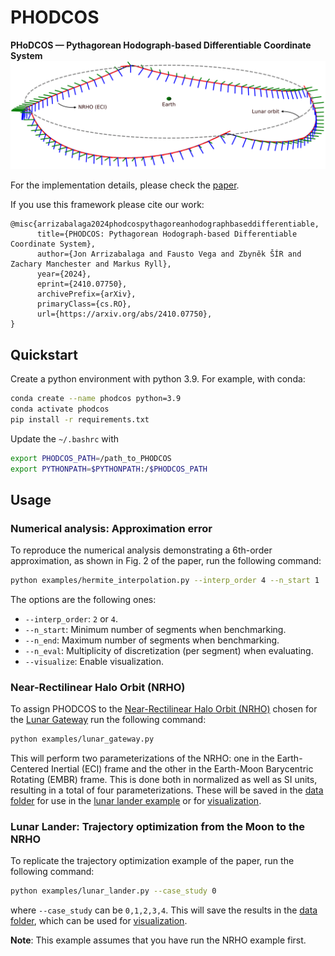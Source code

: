 # PHODCOS
**PHoDCOS — Pythagorean Hodograph-based Differentiable Coordinate System**
![Logo](examples/data/figures/nrho_cover.png)

For the implementation details, please check the [paper](https://arxiv.org/pdf/2410.07750).
<!-- and/or watch the [video](coming soon ...). -->

If you use this framework please cite our work:

```
@misc{arrizabalaga2024phodcospythagoreanhodographbaseddifferentiable,
      title={PHODCOS: Pythagorean Hodograph-based Differentiable Coordinate System}, 
      author={Jon Arrizabalaga and Fausto Vega and Zbyněk ŠÍR and Zachary Manchester and Markus Ryll},
      year={2024},
      eprint={2410.07750},
      archivePrefix={arXiv},
      primaryClass={cs.RO},
      url={https://arxiv.org/abs/2410.07750}, 
}
```

## Quickstart

<!-- Install dependencies with

```
sudo apt-get install libcdd-dev
``` -->

Create a python environment with python 3.9. For example, with conda:

```bash
conda create --name phodcos python=3.9
conda activate phodcos
pip install -r requirements.txt
```

Update the `~/.bashrc` with

```bash
export PHODCOS_PATH=/path_to_PHODCOS
export PYTHONPATH=$PYTHONPATH:/$PHODCOS_PATH
```

## Usage

### Numerical analysis: Approximation error

To reproduce the numerical analysis demonstrating a 6th-order approximation, as shown in Fig. 2 of the paper, run the following command:
```bash
python examples/hermite_interpolation.py --interp_order 4 --n_start 1  --n_end 9 --visualize
```

The options are the following ones:

- `--interp_order`: `2` or `4`.
- `--n_start`: Minimum number of segments when benchmarking.
- `--n_end`: Maximum number of segments when benchmarking.
- `--n_eval`: Multiplicity of discretization (per segment) when evaluating.
- `--visualize`: Enable visualization.


### Near-Rectilinear Halo Orbit (NRHO)
To assign PHODCOS to the [Near-Rectilinear Halo Orbit (NRHO)](https://en.wikipedia.org/wiki/Near-rectilinear_halo_orbit) chosen for the [Lunar Gateway](https://en.wikipedia.org/wiki/Lunar_Gateway) run the following command:

```bash
python examples/lunar_gateway.py
```

This will perform two parameterizations of the NRHO: one in the Earth-Centered Inertial (ECI) frame and the other in the Earth-Moon Barycentric Rotating (EMBR) frame. This is done both in normalized as well as SI units, resulting in a total of four parameterizations.  These will be saved in the [data folder](examples/data) for use in the [lunar lander example](examples/lunar_lander.py) or for [visualization](examples/data/figures/parameterization_plots.py).

### Lunar Lander: Trajectory optimization from the Moon to the NRHO
To replicate the trajectory optimization example of the paper, run the following command:

```bash 
python examples/lunar_lander.py --case_study 0
```
where `--case_study` can be `0,1,2,3,4`. This will save the results in the [data folder](examples/data), which can be used for [visualization](examples/data/figures/navigation_plots.py).

**Note**: This example assumes that you have run the NRHO example first.
